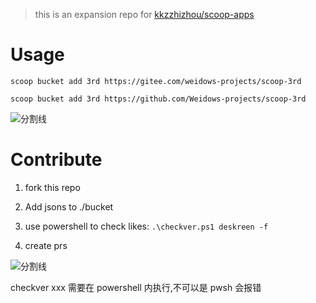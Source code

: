 <!--
 * @?: *********************************************************************
 * @Author: Weidows
 * @Date: 2021-10-08 18:09:46
 * @LastEditors: Weidows
 * @LastEditTime: 2021-11-15 11:04:18
 * @FilePath: \scoop-3rd\README.md
 * @Description:
 * @!: *********************************************************************
-->

> this is an expansion repo for [kkzzhizhou/scoop-apps](https://github.com/kkzzhizhou/scoop-apps)

# Usage

```
scoop bucket add 3rd https://gitee.com/weidows-projects/scoop-3rd

scoop bucket add 3rd https://github.com/Weidows-projects/scoop-3rd
```

![分割线](https://cdn.jsdelivr.net/gh/Weidows/Images/img/divider.png)

# Contribute

1. fork this repo

2. Add jsons to ./bucket

3. use powershell to check likes: `.\checkver.ps1 deskreen -f`

4. create prs

![分割线](https://cdn.jsdelivr.net/gh/Weidows/Images/img/divider.png)

checkver xxx 需要在 powershell 内执行,不可以是 pwsh 会报错
